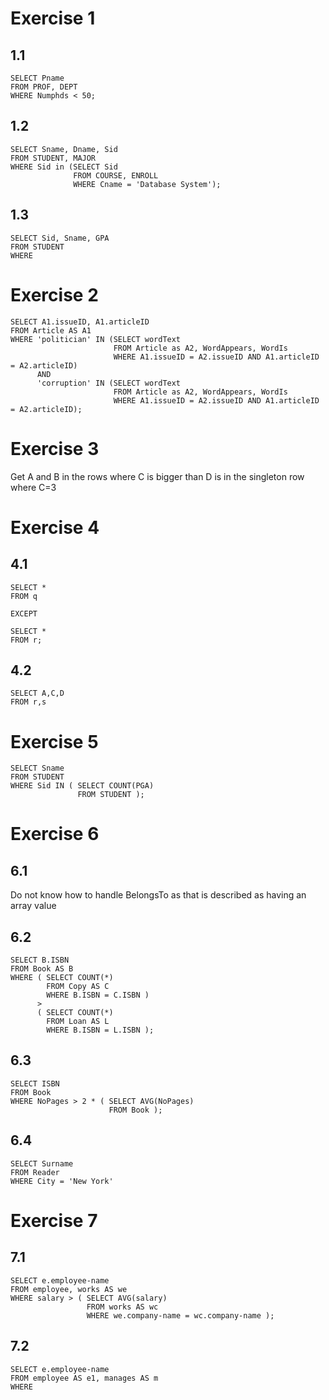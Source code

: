 # Exercise 1
## 1.1
```
SELECT Pname
FROM PROF, DEPT
WHERE Numphds < 50;
```

## 1.2
```
SELECT Sname, Dname, Sid
FROM STUDENT, MAJOR
WHERE Sid in (SELECT Sid
              FROM COURSE, ENROLL
              WHERE Cname = 'Database System');
```

## 1.3
```
SELECT Sid, Sname, GPA
FROM STUDENT
WHERE
```

# Exercise 2
```
SELECT A1.issueID, A1.articleID
FROM Article AS A1
WHERE 'politician' IN (SELECT wordText
                       FROM Article as A2, WordAppears, WordIs
                       WHERE A1.issueID = A2.issueID AND A1.articleID = A2.articleID)
      AND
      'corruption' IN (SELECT wordText
                       FROM Article as A2, WordAppears, WordIs
                       WHERE A1.issueID = A2.issueID AND A1.articleID = A2.articleID);
```

# Exercise 3
Get A and B in the rows where C is bigger than D is in the singleton row where C=3

# Exercise 4
## 4.1
```
SELECT *
FROM q

EXCEPT

SELECT *
FROM r;
```

## 4.2
```
SELECT A,C,D
FROM r,s
```

# Exercise 5
```
SELECT Sname
FROM STUDENT
WHERE Sid IN ( SELECT COUNT(PGA)
               FROM STUDENT );
```

# Exercise 6
## 6.1
Do not know how to handle BelongsTo as that is described as having an array value

## 6.2
```
SELECT B.ISBN
FROM Book AS B
WHERE ( SELECT COUNT(*)
        FROM Copy AS C
        WHERE B.ISBN = C.ISBN )
      >
      ( SELECT COUNT(*)
        FROM Loan AS L
        WHERE B.ISBN = L.ISBN );
```

## 6.3
```
SELECT ISBN
FROM Book
WHERE NoPages > 2 * ( SELECT AVG(NoPages)
                      FROM Book );
```

## 6.4
```
SELECT Surname
FROM Reader
WHERE City = 'New York'
```

# Exercise 7
## 7.1
```
SELECT e.employee-name
FROM employee, works AS we
WHERE salary > ( SELECT AVG(salary)
                 FROM works AS wc
                 WHERE we.company-name = wc.company-name );

```

## 7.2
```
SELECT e.employee-name
FROM employee AS e1, manages AS m
WHERE
```
